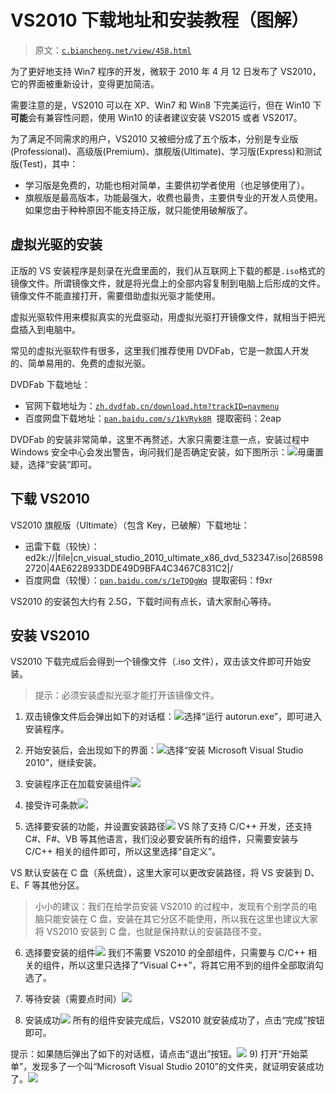 # VS2010 下载地址和安装教程（图解）

> 原文：[`c.biancheng.net/view/458.html`](http://c.biancheng.net/view/458.html)

为了更好地支持 Win7 程序的开发，微软于 2010 年 4 月 12 日发布了 VS2010，它的界面被重新设计，变得更加简洁。

需要注意的是，VS2010 可以在 XP、Win7 和 Win8 下完美运行，但在 Win10 下**可能**会有兼容性问题，使用 Win10 的读者建议安装 VS2015 或者 VS2017。

为了满足不同需求的用户，VS2010 又被细分成了五个版本，分别是专业版(Professional)、高级版(Premium)、旗舰版(Ultimate)、学习版(Express)和测试版(Test)，其中：

*   学习版是免费的，功能也相对简单，主要供初学者使用（也足够使用了）。
*   旗舰版是最高版本，功能最强大，收费也最贵，主要供专业的开发人员使用。如果您由于种种原因不能支持正版，就只能使用破解版了。

## 虚拟光驱的安装

正版的 VS 安装程序是刻录在光盘里面的，我们从互联网上下载的都是`.iso`格式的镜像文件。所谓镜像文件，就是将光盘上的全部内容复制到电脑上后形成的文件。镜像文件不能直接打开，需要借助虚拟光驱才能使用。

虚拟光驱软件用来模拟真实的光盘驱动，用虚拟光驱打开镜像文件，就相当于把光盘插入到电脑中。

常见的虚拟光驱软件有很多，这里我们推荐使用 DVDFab，它是一款国人开发的、简单易用的、免费的虚拟光驱。

DVDFab 下载地址：

*   官网下载地址为：[`zh.dvdfab.cn/download.htm?trackID=navmenu`](http://zh.dvdfab.cn/download.htm?trackID=navmenu)
*   百度网盘下载地址：[`pan.baidu.com/s/1kVRyk8R`](https://pan.baidu.com/s/1kVRyk8R)  提取密码：2eap

DVDFab 的安装非常简单，这里不再赘述，大家只需要注意一点，安装过程中 Windows 安全中心会发出警告，询问我们是否确定安装，如下图所示：![](img/51e29dcdb19a565bebcc49df9ab99d86.png)毋庸置疑，选择“安装”即可。

## 下载 VS2010

VS2010 旗舰版（Ultimate）（包含 Key，已破解）下载地址：

*   迅雷下载（较快）：ed2k://|file|cn_visual_studio_2010_ultimate_x86_dvd_532347.iso|2685982720|4AE6228933DDE49D9BFA4C3467C831C2|/
*   百度网盘（较慢）：[`pan.baidu.com/s/1eTQOgWq`](https://pan.baidu.com/s/1eTQOgWq)  提取密码：f9xr

VS2010 的安装包大约有 2.5G，下载时间有点长，请大家耐心等待。

## 安装 VS2010

VS2010 下载完成后会得到一个镜像文件（.iso 文件），双击该文件即可开始安装。

> 提示：必须安装虚拟光驱才能打开该镜像文件。

1) 双击镜像文件后会弹出如下的对话框：![](img/063ebda2e728803f30d2b2089a2945e1.png)选择“运行 autorun.exe”，即可进入安装程序。

2) 开始安装后，会出现如下的界面：![](img/00066bd520bb6a6ebbe00b5f919eebe8.png)选择“安装 Microsoft Visual Studio 2010”，继续安装。

3) 安装程序正在加载安装组件![](img/4df0040a605896024bcf77767e0e0d64.png)
4) 接受许可条款![](img/b14dfc71e5d52f4692eaeba44126c795.png)
5) 选择要安装的功能，并设置安装路径![](img/f57aedf19bd8bb876868f74dee2190be.png)
VS 除了支持 C/C++ 开发，还支持 C#、F#、VB 等其他语言，我们没必要安装所有的组件，只需要安装与 C/C++ 相关的组件即可，所以这里选择“自定义”。

VS 默认安装在 C 盘（系统盘），这里大家可以更改安装路径，将 VS 安装到 D、E、F 等其他分区。

> 小小的建议：我们在给学员安装 VS2010 的过程中，发现有个别学员的电脑只能安装在 C 盘，安装在其它分区不能使用，所以我在这里也建议大家将 VS2010 安装到 C 盘，也就是保持默认的安装路径不变。

6) 选择要安装的组件![](img/6c3057d5ddbf546bb3354768a29135cd.png)
我们不需要 VS2010 的全部组件，只需要与 C/C++ 相关的组件，所以这里只选择了“Visual C++”，将其它用不到的组件全部取消勾选了。

7) 等待安装（需要点时间）![](img/e0f8842678ab49eb95bd78fa44f8cd1e.png)
8) 安装成功![](img/0ffcad23b1db3832df0e91e3478da909.png)
所有的组件安装完成后，VS2010 就安装成功了，点击“完成”按钮即可。

提示：如果随后弹出了如下的对话框，请点击“退出”按钮。![](img/4231af75115d5f9e16cb581d1b754244.png)
9) 打开“开始菜单”，发现多了一个叫“Microsoft Visual Studio 2010”的文件夹，就证明安装成功了。![](img/c72f5b39a8e70a5f9d83fe746b313de4.png)